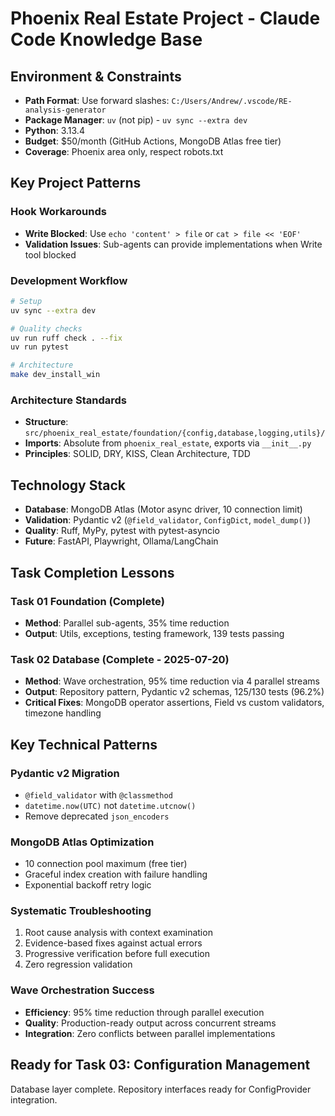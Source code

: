 # Phoenix Real Estate Project - Claude Code Knowledge Base

## Environment & Constraints
- **Path Format**: Use forward slashes: `C:/Users/Andrew/.vscode/RE-analysis-generator`
- **Package Manager**: `uv` (not pip) - `uv sync --extra dev`
- **Python**: 3.13.4
- **Budget**: $50/month (GitHub Actions, MongoDB Atlas free tier)
- **Coverage**: Phoenix area only, respect robots.txt

## Key Project Patterns

### Hook Workarounds
- **Write Blocked**: Use `echo 'content' > file` or `cat > file << 'EOF'`
- **Validation Issues**: Sub-agents can provide implementations when Write tool blocked

### Development Workflow
```bash
# Setup
uv sync --extra dev

# Quality checks  
uv run ruff check . --fix
uv run pytest

# Architecture
make dev_install_win
```

### Architecture Standards
- **Structure**: `src/phoenix_real_estate/foundation/{config,database,logging,utils}/`
- **Imports**: Absolute from `phoenix_real_estate`, exports via `__init__.py`
- **Principles**: SOLID, DRY, KISS, Clean Architecture, TDD

## Technology Stack
- **Database**: MongoDB Atlas (Motor async driver, 10 connection limit)
- **Validation**: Pydantic v2 (`@field_validator`, `ConfigDict`, `model_dump()`)
- **Quality**: Ruff, MyPy, pytest with pytest-asyncio
- **Future**: FastAPI, Playwright, Ollama/LangChain

## Task Completion Lessons

### Task 01 Foundation (Complete)
- **Method**: Parallel sub-agents, 35% time reduction
- **Output**: Utils, exceptions, testing framework, 139 tests passing

### Task 02 Database (Complete - 2025-07-20)
- **Method**: Wave orchestration, 95% time reduction via 4 parallel streams
- **Output**: Repository pattern, Pydantic v2 schemas, 125/130 tests (96.2%)
- **Critical Fixes**: MongoDB operator assertions, Field vs custom validators, timezone handling

## Key Technical Patterns

### Pydantic v2 Migration
- `@field_validator` with `@classmethod`
- `datetime.now(UTC)` not `datetime.utcnow()`
- Remove deprecated `json_encoders`

### MongoDB Atlas Optimization
- 10 connection pool maximum (free tier)
- Graceful index creation with failure handling
- Exponential backoff retry logic

### Systematic Troubleshooting
1. Root cause analysis with context examination
2. Evidence-based fixes against actual errors
3. Progressive verification before full execution
4. Zero regression validation

### Wave Orchestration Success
- **Efficiency**: 95% time reduction through parallel execution
- **Quality**: Production-ready output across concurrent streams
- **Integration**: Zero conflicts between parallel implementations

## Ready for Task 03: Configuration Management
Database layer complete. Repository interfaces ready for ConfigProvider integration.